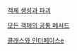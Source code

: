 [객체 생성과 파괴](https://github.com/jhsong2580/Reading/blob/master/effectivejava/readme/c2_README.md)

[모든 객체의 공통 메서드](https://github.com/jhsong2580/Reading/blob/master/effectivejava/readme/c3_README.md)

[클래스와 인터페이스e](https://github.com/jhsong2580/Reading/blob/master/effectivejava/readme/c4_README.md)